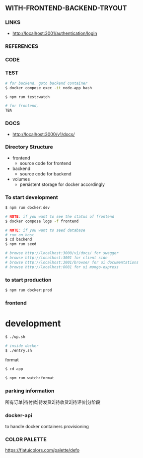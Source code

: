 ## WITH-FRONTEND-BACKEND-TRYOUT

### LINKS
  - [http://localhost:3001/authentication/login](http://localhost:3001/authentication/login)

### REFERENCES

### CODE

### TEST
```bash
# for backend, goto backend container
$ docker compose exec -it node-app bash

$ npm run test:watch
```

```bash
# for frontend,
TBA
```


### DOCS
  - [http://localhost:3000/v1/docs/](http://localhost:3000/v1/docs/)


### Directory Structure

- frontend
  - source code for frontend
- backend
  - source code for backend
- volumes
  - persistent storage for docker accordingly

### To start development
```bash
$ npm run docker:dev

# NOTE: if you want to see the status of frontend
$ docker compose logs -f frontend

# NOTE: if you want to seed database
# run on host
$ cd backend
$ npm run seed

# browse http://localhost:3000/v1/docs/ for swagger
# browse http://localhost:3001 for client side
# browse http://localhost:3001/browse/ for ui documentations
# browse http://localhost:8081 for ui mongo-express
```

### to start production
```bash
$ npm run docker:prod
```

### frontend

# development

```bash
$ ./up.sh

# inside docker
$ ./entry.sh

```

format

```bash
$ cd app

$ npm run watch:format

```


### parking information
所有订单|待付款|待发货2|待收货2|待评价|分阶段

### docker-api

to handle docker containers provisioning

### COLOR PALETTE
https://flatuicolors.com/palette/defo
